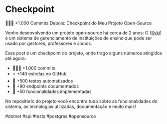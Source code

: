 # Checkpoint

👨🏻‍💻 +1.000 Commits Depois: Checkpoint do Meu Projeto Open-Source

Venho desenvolvendo um projeto open-source há cerca de 2 anos: O ([Syki](https://github.com/ZaqueuCavalcante/syki)) é um sistema de gerenciamento de instituições de ensino que pode ser usado por gestores, professores e alunos.

Esse post é um checkpoint do projeto, onde trago alguns números atingidos até agora:

- 👨🏻‍💻 +1.000 commits
- ⭐ +140 estrelas no GitHub
- 🧪 +500 testes automatizados
- 📍 +90 endpoints documentados
- 🚀 +50 funcionalidades implementadas

No repositório do projeto você encontra tudo sobre as funcionalidades do sistema, as tecnologias utilizadas, documentação e muito mais!

#dotnet #api #tests #postgres #opensource
